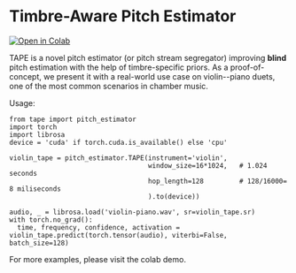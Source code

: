 # Timbre-Aware Pitch Estimator
<a href="https://githubtocolab.com/MTG/tape/blob/main/colab_demo.ipynb" target="_parent"><img src="https://colab.research.google.com/assets/colab-badge.svg" alt="Open in Colab"/></a>


TAPE is a novel pitch estimator (or pitch stream segregator) improving **blind** pitch estimation with the help of timbre-specific priors. As a proof-of-concept, we present it with a real-world use case on violin--piano duets, one of the most common scenarios in chamber music. 

Usage:
```
from tape import pitch_estimator
import torch
import librosa
device = 'cuda' if torch.cuda.is_available() else 'cpu'

violin_tape = pitch_estimator.TAPE(instrument='violin', 
                                   window_size=16*1024,   # 1.024 seconds
                                   hop_length=128         # 128/16000= 8 miliseconds 
                                   ).to(device))

audio, _ = librosa.load('violin-piano.wav', sr=violin_tape.sr)
with torch.no_grad():
  time, frequency, confidence, activation = violin_tape.predict(torch.tensor(audio), viterbi=False, batch_size=128)
```

For more examples, please visit the colab demo.
